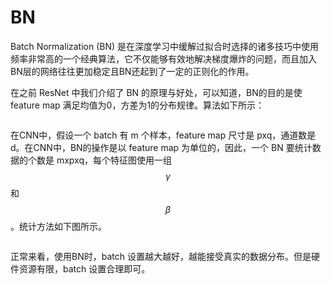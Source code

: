# BN

Batch Normalization (BN) 是在深度学习中缓解过拟合时选择的诸多技巧中使用频率非常高的一个经典算法，它不仅能够有效地解决梯度爆炸的问题，而且加入BN层的网络往往更加稳定且BN还起到了一定的正则化的作用。

在之前 ResNet 中我们介绍了 BN 的原理与好处，可以知道，BN的目的是使 feature map 满足均值为0，方差为1的分布规律。算法如下所示：

<figure><img src="https://img-blog.csdnimg.cn/f000407fa4d64aae8af71de79afbba0a.jpeg" alt=""><figcaption></figcaption></figure>

在CNN中，假设一个 batch 有 m 个样本，feature map 尺寸是 pxq，通道数是 d。在CNN中，BN的操作是以 feature map 为单位的，因此，一个 BN 要统计数据的个数是 mxpxq，每个特征图使用一组 $$\gamma$$ 和 $$\beta$$ 。统计方法如下图所示。

<figure><img src="https://img-blog.csdnimg.cn/c22c9f6308e0429fbd62da6b495e7aa3.jpeg" alt=""><figcaption></figcaption></figure>

正常来看，使用BN时，batch 设置越大越好，越能接受真实的数据分布。但是硬件资源有限，batch 设置合理即可。
